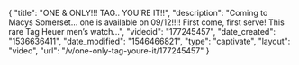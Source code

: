 {
    "title": "ONE & ONLY!!! TAG.. YOU’RE IT!!",
    "description": "Coming to Macys Somerset... one is available on 09\/12!!!! First come, first serve! This rare Tag Heuer men’s watch...",
    "videoid": "177245457",
    "date_created": "1536636411",
    "date_modified": "1546466821",
    "type": "captivate",
    "layout": "video",
    "url": "\/v\/one-only-tag-youre-it\/177245457"
}